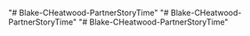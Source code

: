"# Blake-CHeatwood-PartnerStoryTime" 
"# Blake-CHeatwood-PartnerStoryTime" 
"# Blake-CHeatwood-PartnerStoryTime" 
